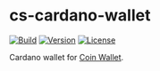 # cs-cardano-wallet

[![Build](https://github.com/CoinSpace/cs-cardano-wallet/actions/workflows/ci.yml/badge.svg)](https://github.com/CoinSpace/cs-cardano-wallet/actions/workflows/ci.yml)
[![Version](https://img.shields.io/github/v/tag/CoinSpace/cs-cardano-wallet?label=version)](https://github.com/CoinSpace/cs-cardano-wallet/tags)
[![License](https://img.shields.io/github/license/CoinSpace/cs-cardano-wallet?color=blue)](https://github.com/CoinSpace/cs-cardano-wallet/blob/master/LICENSE)

Cardano wallet for [Coin Wallet](https://github.com/CoinSpace/CoinSpace).
